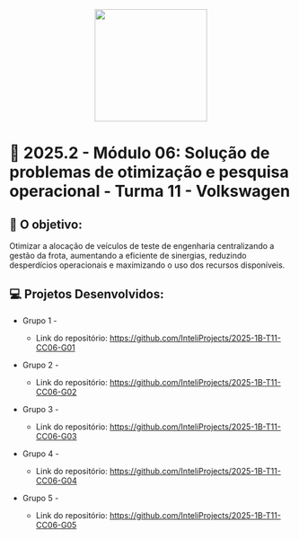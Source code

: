 <div align="center">
    <img src="https://logodownload.org/wp-content/uploads/2014/02/volkswagen-logo-9.png"  width="200">
</div>


# 🙋 2025.2  - Módulo 06: Solução de problemas de otimização e pesquisa operacional - Turma 11 - Volkswagen


## 🎯 O objetivo:
Otimizar a alocação de veículos de teste de engenharia centralizando a gestão da frota, aumentando a eficiente de sinergias, reduzindo desperdícios operacionais e maximizando o uso dos recursos disponíveis.

## 💻 Projetos Desenvolvidos: 

- Grupo 1 - 
  - Link do repositório: https://github.com/InteliProjects/2025-1B-T11-CC06-G01

- Grupo 2 - 
  - Link do repositório: https://github.com/InteliProjects/2025-1B-T11-CC06-G02

- Grupo 3 -  
  - Link do repositório: https://github.com/InteliProjects/2025-1B-T11-CC06-G03

- Grupo 4 - 
  - Link do repositório: https://github.com/InteliProjects/2025-1B-T11-CC06-G04

- Grupo 5 -
  - Link do repositório: https://github.com/InteliProjects/2025-1B-T11-CC06-G05
